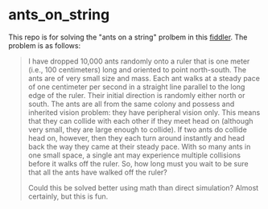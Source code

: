 # ants_on_string

This repo is for solving the "ants on a string" prolbem in this [fiddler](https://thefiddler.substack.com/i/135921236/making-the-rounds). The problem is as follows:

> I have dropped 10,000 ants randomly onto a ruler that is one meter (i.e., 100 centimeters) long and oriented to point north-south. The ants are of very small size and mass. Each ant walks at a steady pace of one centimeter per second in a straight line parallel to the long edge of the ruler. Their initial direction is randomly either north or south. The ants are all from the same colony and possess and inherited vision problem: they have peripheral vision only. This means that they can collide with each other if they meet head on (although very small, they are large enough to collide). If two ants do collide head on, however, then they each turn around instantly and head back the way they came at their steady pace. With so many ants in one small space, a single ant may experience multiple collisions before it walks off the ruler. So, how long must you wait to be sure that all the ants have walked off the ruler?
>
> Could this be solved better using math than direct simulation? Almost certainly, but this is fun.
